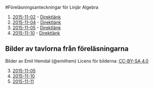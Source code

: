 #Föreläsningsanteckningar för Linjär Algebra

1. [2015-11-02](Linjär%20Algebra/F1/f1.pdf) - [Direktlänk](https://github.com/erikdsjostrom/Kurser/raw/master/Linjär%20Algebra/F1/f1.pdf)
2. [2015-11-04](Linjär%20Algebra/F2/f2.pdf) - [Direktlänk](https://github.com/erikdsjostrom/Kurser/raw/master/Linjär%20Algebra/F2/f2.pdf)
3. [2015-11-05](Linjär%20Algebra/F3/f3.pdf) - [Direktlänk](https://github.com/erikdsjostrom/Kurser/raw/master/Linjär%20Algebra/F3/f3.pdf)
4. [2015-11-10](Linjär%20Algebra/F4/f4.pdf) - [Direktlänk](https://github.com/erikdsjostrom/Kurser/raw/master/Linjär%20Algebra/F4/f4.pdf)

## Bilder av tavlorna från föreläsningarna
Bilder av Emil Hemdal (@emilhem)
Licens för bilderna: [CC-BY-SA 4.0](https://creativecommons.org/licenses/by-sa/4.0/)

3. [2015-11-05](Linjär%20Algebra/F3/foton-på-tavlor/)
3. [2015-11-10](Linjär%20Algebra/F4/foton-på-tavlor/)
3. [2015-11-11](Linjär%20Algebra/F5/foton-på-tavlor/)
